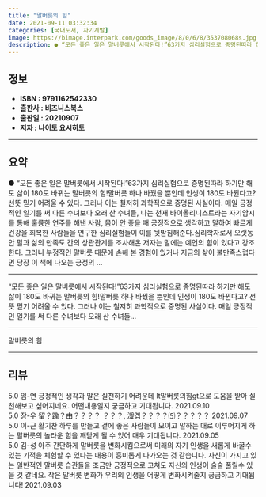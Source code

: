 ```yaml
---
title: "말버릇의 힘"
date: 2021-09-11 03:32:34
categories: [국내도서, 자기계발]
image: https://bimage.interpark.com/goods_image/8/0/6/8/353708068s.jpg
description: ● “모든 좋은 일은 말버릇에서 시작된다!”63가지 심리실험으로 증명된따라 하기만 해도 삶이 180도 바뀌는 말버릇의 힘!말버릇 하나 바꿨을 뿐인데 인생이 180도 바뀐다고? 선뜻 믿기 어려울 수 있다. 그러나 이는 철저히 과학적으로 증명된 사실이다. 매일 긍정적인 일기를 써 다른 수
---
```


## **정보**

- **ISBN : 9791162542330**
- **출판사 : 비즈니스북스**
- **출판일 : 20210907**
- **저자 : 나이토 요시히토**

------



## **요약**

●  “모든 좋은 일은 말버릇에서 시작된다!”63가지 심리실험으로 증명된따라 하기만 해도 삶이 180도 바뀌는 말버릇의 힘!말버릇 하나 바꿨을 뿐인데 인생이 180도 바뀐다고? 선뜻 믿기 어려울 수 있다. 그러나 이는 철저히 과학적으로 증명된 사실이다. 매일 긍정적인 일기를 써 다른 수녀보다 오래 산 수녀들, 나는 천재 바이올리니스트라는 자기암시를 통해 훌륭한 연주를 해낸 사람, 몸이 안 좋을 때 긍정적으로 생각하고 말하여 빠르게 건강을 회복한 사람들을 연구한 심리실험들이 이를 뒷받침해준다.심리학자로서 오랫동안 말과 삶의 만족도 간의 상관관계를 조사해온 저자는 말에는 예언의 힘이 있다고 강조한다. 그러니 부정적인 말버릇 때문에 손해 본 경험이 있거나 지금의 삶이 불만족스럽다면 당장 이 책에 나오는 긍정의 ...

------

“모든 좋은 일은 말버릇에서 시작된다!”63가지 심리실험으로 증명된따라 하기만 해도 삶이 180도 바뀌는 말버릇의 힘!말버릇 하나 바꿨을 뿐인데 인생이 180도 바뀐다고? 선뜻 믿기 어려울 수 있다. 그러나 이는 철저히 과학적으로 증명된 사실이다. 매일 긍정적인 일기를 써 다른 수녀보다 오래 산 수녀들... 

------


말버릇의 힘 

------


## **리뷰** 

5.0 임-연 긍정적인 생각과 말은 실천하기 어려운데 lt말버릇의힘gt으로 도움을 받아 실천해보고 싶어지네요. 어떤내용일지 궁금하고 기대됩니다. 2021.09.10 <br/>5.0 장-우 留？踰？由？？？？ ？？？, 湲곕？？？？⑸？？？？？ 2021.09.07 <br/>5.0 이-근  활기찬 하루를 만들고 곁에 좋은 사람들이 모이고 말하는 대로 이루어지게 하는 말버릇의 놀라운 힘을 깨닫게 될 수 있어 매우 기대됩니다. 2021.09.05 <br/>5.0 김-성 아주 간단하게 말버릇을 변화시킴으로써 미래의 자기 인생을 새롭게 바꿀수 있는 기적을 체험할 수 있다는 내용이 흥미롭게 다가오는 것 같습니다. 자신이 가지고 있는 일반적인 말버릇 습관들을 조금만 긍정적으로 고쳐도 자신의 인생이 술술 풀릴수 있을 것 같네요. 작은 말버릇 변화가 우리의 인생을 어떻게 변화시켜줄지 궁금하고 기대됩니다! 2021.09.03 <br/>